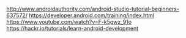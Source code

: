 http://www.androidauthority.com/android-studio-tutorial-beginners-637572/
https://developer.android.com/training/index.html
https://www.youtube.com/watch?v=F-k5gwz_91o
https://hackr.io/tutorials/learn-android-development
